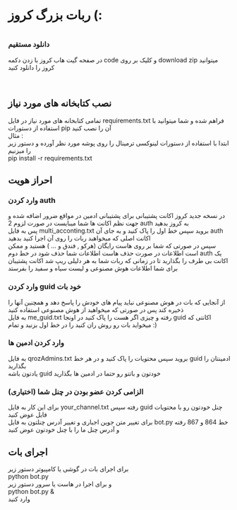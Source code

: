 <html>
 <body>
  <h1>ربات بزرگ کروز (:<h1>
  <h3>دانلود مستقیم</h3>
   <p>در صفحه گیت  هاب کروز با زدن دکمه code و کلیک بر روی download zip میتوانید کروز را دانلود کنید</p>
   <br>  
   <h2>نصب کتابخانه های مورد نیاز</h2>
   <p>تمامی کتابخانه های مورد نیاز در فایل requirements.txt  فراهم شده و شما میتوانید با استفاده از دستورات pip آن را نصب کنید<br>
   مثال :<br>
    ابتدا با استفاده از دستورات لینوکسی ترمینال را روی پوشه مورد نظر آورده و دستور زیر را میزنیم
<br>
    pip install -r requirements.txt
   </p>
   <h2>احراز هویت</h2>
   <h3>وارد کردن auth</h3>
   <p>در نسخه جدید کروز اکانت پشتیبانی برای پشتیبانی ادمین در مواقع ضرور اضافه شده و جهت نظم اکانت ها شما میبایست در صورت لزوم 2 auth به کروز بدهید<br>
   پس به فایل multi_acconting.txt بروید سپس خط اول را پاک کنید و به جای آن auth اکانت اصلی که مبخواهبد ربات را روی آن اجرا کنید بدهید
    <br>
    سپس در صورتی که شما بر روی هاست رایگان (هرکو , فندق و ... ) هستید و ممکن است اطلاعات  در صورت حذف هاست اطلاعات شما حذف شود در خط دوم auth یک اکانت بی طرف را بگذارید تا در زمانی که ربات شما به هر دلیلی ریپ شد اکانت پشتیبان برای شما اطلاعات هوش مصنوعی و لیست سیاه و سفید را بفرستد
<br>
    <h3>وارد کردن guid خود بات</h3>
    <p>از آنجایی که بات در هوش مصنوعی نباید پیام های خودش را پاسخ دهد و همچنین آنها را ذخیره کند پس در صورتی که میخواهید از هوش مصنوعی استفاده کنید <br>
   به فایل me_guid.txt رفته و چیزی اگر هست را پاک کنید در اونجا guid اکانتی که میخواید بات رو روش ران کنید را در خط اول بزنید و تمام :)
   </p>
   <h3>وارد کردن ادمین ها</h3>
   <p>به فایل qrozAdmins.txt بروید سپس محتویات را پاک کنید و در هر خط guid ادمینتان را بگذارید <br>
   یادتون باشه guid خودتون و باتتو رو حتما در ادمین ها بگذارید
   </p>
   <h3>الزامی کردن عضو بودن در چنل شما (اختیاری)</h3>
   <p>برای این کار به فایل your_channel.txt رفته سپس guid چنل خودتون رو با محتویات فایل عوض کنید <br>
   برای تغییر متن جوین اجباری و تغییر آدرس چنلتون به فایل bot.py خط 864 و 867 رفته و آدرس چنل ما را با چنل خودتون  عوض کنید
   </p>
   <h2>اجرای بات</h2>
   <p>برای اجرای بات در گوشی یا کامپیوتر دستور زیر <br>
   python bot.py
    <br>
    و برای اجرا در هاست یا سرور دستور زیر
    <br>
    python bot.py &
    <br>
    وارد کنید
   </p>
 </body>
</html>
